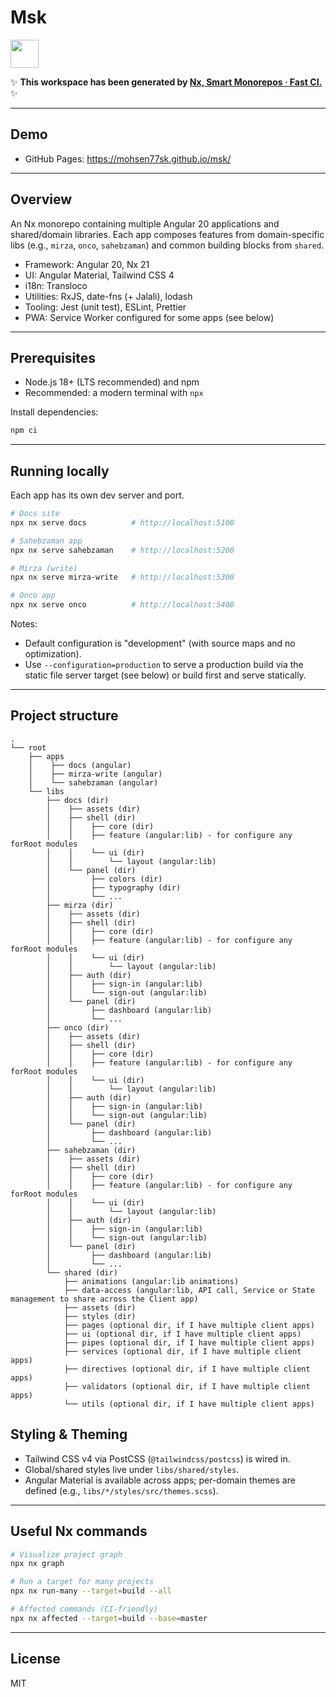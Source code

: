 # Msk

<a alt="Nx logo" href="https://nx.dev" target="_blank" rel="noreferrer"><img src="https://raw.githubusercontent.com/nrwl/nx/master/images/nx-logo.png" width="45"></a>

✨ **This workspace has been generated by [Nx, Smart Monorepos · Fast CI.](https://nx.dev)** ✨

---

## Demo

- GitHub Pages: https://mohsen77sk.github.io/msk/

---

## Overview

An Nx monorepo containing multiple Angular 20 applications and shared/domain libraries. Each app composes features from domain-specific libs (e.g., `mirza`, `onco`, `sahebzaman`) and common building blocks from `shared`.

- Framework: Angular 20, Nx 21
- UI: Angular Material, Tailwind CSS 4
- i18n: Transloco
- Utilities: RxJS, date-fns (+ Jalali), lodash
- Tooling: Jest (unit test), ESLint, Prettier
- PWA: Service Worker configured for some apps (see below)

---

## Prerequisites

- Node.js 18+ (LTS recommended) and npm
- Recommended: a modern terminal with `npx`

Install dependencies:

```bash
npm ci
```

---

## Running locally

Each app has its own dev server and port.

```bash
# Docs site
npx nx serve docs          # http://localhost:5100

# Sahebzaman app
npx nx serve sahebzaman    # http://localhost:5200

# Mirza (write)
npx nx serve mirza-write   # http://localhost:5300

# Onco app
npx nx serve onco          # http://localhost:5400
```

Notes:
- Default configuration is "development" (with source maps and no optimization).
- Use `--configuration=production` to serve a production build via the static file server target (see below) or build first and serve statically.

---

## Project structure

```text
.
└── root
    ├── apps
    │    ├── docs (angular)
    │    ├── mirza-write (angular)
    │    └── sahebzaman (angular)
    └── libs
        ├── docs (dir)
        │    ├── assets (dir)
        │    ├── shell (dir)
        │    │    ├── core (dir)
        │    │    ├── feature (angular:lib) - for configure any forRoot modules
        │    │    └── ui (dir)
        │    │        └── layout (angular:lib)
        │    └── panel (dir)
        │         ├── colors (dir)
        │         ├── typography (dir)
        │         └── ...
        ├── mirza (dir)
        │    ├── assets (dir)
        │    ├── shell (dir)
        │    │    ├── core (dir)
        │    │    ├── feature (angular:lib) - for configure any forRoot modules
        │    │    └── ui (dir)
        │    │        └── layout (angular:lib)
        │    ├── auth (dir)
        │    │    ├── sign-in (angular:lib)
        │    │    └── sign-out (angular:lib)
        │    └── panel (dir)
        │         ├── dashboard (angular:lib)
        │         └── ...
        ├── onco (dir)
        │    ├── assets (dir)
        │    ├── shell (dir)
        │    │    ├── core (dir)
        │    │    ├── feature (angular:lib) - for configure any forRoot modules
        │    │    └── ui (dir)
        │    │        └── layout (angular:lib)
        │    ├── auth (dir)
        │    │    ├── sign-in (angular:lib)
        │    │    └── sign-out (angular:lib)
        │    └── panel (dir)
        │         ├── dashboard (angular:lib)
        │         └── ...
        ├── sahebzaman (dir)
        │    ├── assets (dir)
        │    ├── shell (dir)
        │    │    ├── core (dir)
        │    │    ├── feature (angular:lib) - for configure any forRoot modules
        │    │    └── ui (dir)
        │    │        └── layout (angular:lib)
        │    ├── auth (dir)
        │    │    ├── sign-in (angular:lib)
        │    │    └── sign-out (angular:lib)
        │    └── panel (dir)
        │         ├── dashboard (angular:lib)
        │         └── ...
        └── shared (dir)
            ├── animations (angular:lib animations)
            ├── data-access (angular:lib, API call, Service or State management to share across the Client app)
            ├── assets (dir)
            ├── styles (dir)
            ├── pages (optional dir, if I have multiple client apps)
            ├── ui (optional dir, if I have multiple client apps)
            ├── pipes (optional dir, if I have multiple client apps)
            ├── services (optional dir, if I have multiple client apps)
            ├── directives (optional dir, if I have multiple client apps)
            ├── validators (optional dir, if I have multiple client apps)
            └── utils (optional dir, if I have multiple client apps)
```

## Styling & Theming

- Tailwind CSS v4 via PostCSS (`@tailwindcss/postcss`) is wired in.
- Global/shared styles live under `libs/shared/styles`.
- Angular Material is available across apps; per-domain themes are defined (e.g., `libs/*/styles/src/themes.scss`).

---

## Useful Nx commands

```bash
# Visualize project graph
npx nx graph

# Run a target for many projects
npx nx run-many --target=build --all

# Affected commands (CI-friendly)
npx nx affected --target=build --base=master
```

---


## License

MIT
